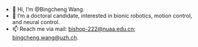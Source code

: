 - 👋 Hi, I’m @Bingcheng Wang.
- 👀 I’m a doctoral candidate, interested in bionic robotics, motion control, and neural control.
- 📫 Reach me via mail: bishop-222@nuaa.edu.cn; bingcheng.wang@uzh.ch.

<!---
bishopAL/bishopAL is a ✨ special ✨ repository because its `README.md` (this file) appears on your GitHub profile.
You can click the Preview link to take a look at your changes.
--->
